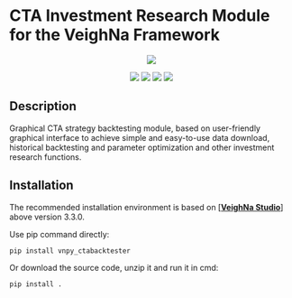 # CTA Investment Research Module for the VeighNa Framework

<p align="center">
  <img src ="https://vnpy.oss-cn-shanghai.aliyuncs.com/vnpy-logo.png"/>
</p>

<p align="center">
    <img src ="https://img.shields.io/badge/version-1.1.1-blueviolet.svg"/>
    <img src ="https://img.shields.io/badge/platform-windows|linux|macos-yellow.svg"/>
    <img src ="https://img.shields.io/badge/python-3.7|3.8|3.9|3.10-blue.svg" />
    <img src ="https://img.shields.io/github/license/vnpy/vnpy.svg?color=orange"/>
</p>

## Description

Graphical CTA strategy backtesting module, based on user-friendly graphical interface to achieve simple and easy-to-use data download, historical backtesting and parameter optimization and other investment research functions.

## Installation

The recommended installation environment is based on [[**VeighNa Studio**](https://github.com/edarchimbaud/vnpy)] above version 3.3.0.

Use pip command directly:

```bash
pip install vnpy_ctabacktester
```

Or download the source code, unzip it and run it in cmd:

```bash
pip install .
```
